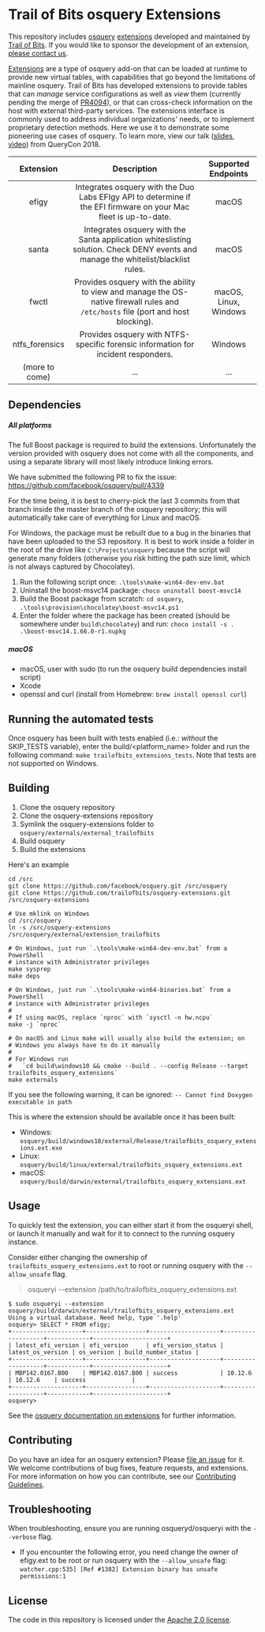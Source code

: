 # Trail of Bits osquery Extensions

This repository includes [osquery](https://osquery.io/) [extensions](https://osquery.readthedocs.io/en/stable/development/osquery-sdk/) developed and maintained by [Trail of Bits](https://www.trailofbits.com/). If you would like to sponsor the development of an extension, [please contact us](https://www.trailofbits.com/contact/).

[Extensions](https://osquery.readthedocs.io/en/stable/deployment/extensions/) are a type of osquery add-on that can be loaded at runtime to provide new virtual tables, with capabilities that go beyond the limitations of mainline osquery. Trail of Bits has developed extensions to provide tables that can _manage_ service configurations as well as _view_ them (currently pending the merge of [PR4094](https://github.com/facebook/osquery/pull/4094)), or that can cross-check information on the host with external third-party services. The extensions interface is commonly used to address individual organizations' needs, or to implement proprietary detection methods. Here we use it to demonstrate some pioneering use cases of osquery. To learn more, view our talk ([slides](https://github.com/trailofbits/presentations/tree/master/Osquery%20Extensions), [video](https://www.youtube.com/watch?v=g46rjoP18EE)) from QueryCon 2018.

| Extension      | Description | Supported Endpoints |
|    :-:         |    :-:      |         :-:         |
| efigy          | Integrates osquery with the Duo Labs EFIgy API to determine if the EFI firmware on your Mac fleet is up-to-date. | macOS |
| santa          | Integrates osquery with the Santa application whiteslisting solution. Check DENY events and manage the whitelist/blacklist rules. | macOS |
| fwctl          | Provides osquery with the ability to view and manage the OS-native firewall rules and `/etc/hosts` file (port and host blocking). | macOS, Linux, Windows |
| ntfs_forensics | Provides osquery with NTFS-specific forensic information for incident responders. | Windows |
| (more to come) | ...  | ...   |

## Dependencies

##### All platforms

The full Boost package is required to build the extensions. Unfortunately the version provided with osquery does not come with all the components, and using a separate library will most likely introduce linking errors.

We have submitted the following PR to fix the issue: https://github.com/facebook/osquery/pull/4339

For the time being, it is best to cherry-pick the last 3 commits from that branch inside the master branch of the osquery repository; this will automatically take care of everything for Linux and macOS.

For Windows, the package must be rebuilt due to a bug in the binaries that have been uploaded to the S3 repository. It is best to work inside a folder in the root of the drive like `C:\Projects\osquery` because the script will generate many folders (otherwise you risk hitting the path size limit, which is not always captured by Chocolatey).

1. Run the following script once: `.\tools\make-win64-dev-env.bat`
2. Uninstall the boost-msvc14 package: `choco uninstall boost-msvc14`
3. Build the Boost package from scratch: `cd osquery`, `.\tools\provision\chocolatey\boost-msvc14.ps1`
4. Enter the folder where the package has been created (should be somewhere under `build\chocolatey`) and run: `choco install -s . .\boost-msvc14.1.66.0-r1.nupkg`

##### macOS
* macOS, user with sudo (to run the osquery build dependencies install script)
* Xcode
* openssl and curl (install from Homebrew: `brew install openssl curl`)

## Running the automated tests

Once osquery has been built with tests enabled (i.e.: *without* the SKIP_TESTS variable), enter the build/<platform_name> folder and run the following command: `make trailofbits_extensions_tests`. Note that tests are not supported on Windows.

## Building

1. Clone the osquery repository
2. Clone the osquery-extensions repository
3. Symlink the osquery-extensions folder to `osquery/externals/external_trailofbits`
4. Build osquery
5. Build the extensions

Here's an example

```
cd /src
git clone https://github.com/facebook/osquery.git /src/osquery
git clone https://github.com/trailofbits/osquery-extensions.git /src/osquery-extensions

# Use mklink on Windows
cd /src/osquery
ln -s /src/osquery-extensions /src/osquery/external/extension_trailofbits

# On Windows, just run `.\tools\make-win64-dev-env.bat` from a PowerShell
# instance with Administrator privileges
make sysprep
make deps

# On Windows, just run `.\tools\make-win64-binaries.bat` from a PowerShell
# instance with Administrator privileges
#
# If using macOS, replace `nproc` with `sysctl -n hw.ncpu`
make -j `nproc` 

# On macOS and Linux make will usually also build the extension; on
# Windows you always have to do it manually
#
# For Windows run
#   `cd build\windows10 && cmake --build . --config Release --target trailofbits_osquery_extensions`
make externals
```

If you see the following warning, it can be ignored: `-- Cannot find Doxygen executable in path`

This is where the extension should be available once it has been built:
 * Windows: `osquery/build/windows10/external/Release/trailofbits_osquery_extensions.ext.exe`
 * Linux: `osquery/build/linux/external/trailofbits_osquery_extensions.ext`
 * macOS: `osquery/build/darwin/external/trailofbits_osquery_extensions.ext`

## Usage

To quickly test the extension, you can either start it from the osqueryi shell, or launch it manually and wait for it to connect to the running osquery instance.

Consider either changing the ownership of `trailofbits_osquery_extensions.ext` to root or running osquery with the `--allow_unsafe` flag.

> osqueryi --extension /path/to/trailofbits_osquery_extensions.ext

```
$ sudo osqueryi --extension osquery/build/darwin/external/trailofbits_osquery_extensions.ext
Using a virtual database. Need help, type '.help'
osquery> SELECT * FROM efigy;
+--------------------+-----------------+--------------------+-------------------+------------+---------------------+
| latest_efi_version | efi_version     | efi_version_status | latest_os_version | os_version | build_number_status |
+--------------------+-----------------+--------------------+-------------------+------------+---------------------+
| MBP142.0167.B00    | MBP142.0167.B00 | success            | 10.12.6           | 10.12.6    | success             |
+--------------------+-----------------+--------------------+-------------------+------------+---------------------+
osquery>
```

See the [osquery documentation on extensions](https://osquery.readthedocs.io/en/stable/deployment/extensions) for further information.

## Contributing

Do you have an idea for an osquery extension? Please [file an issue](https://github.com/trailofbits/osquery-extensions/issues/new) for it. We welcome contributions of bug fixes, feature requests, and extensions. For more information on how you can contribute, see our [Contributing Guidelines](https://github.com/trailofbits/osquery-extensions/blob/master/CONTRIBUTING.md).

## Troubleshooting

When troubleshooting, ensure you are running osqueryd/osqueryi with the `--verbose` flag.

* If you encounter the following error, you need change the owner of efigy.ext to be root or run osquery with the `--allow_unsafe` flag: `watcher.cpp:535] [Ref #1382] Extension binary has unsafe permissions:1`

## License

The code in this repository is licensed under the [Apache 2.0 license](LICENSE).
